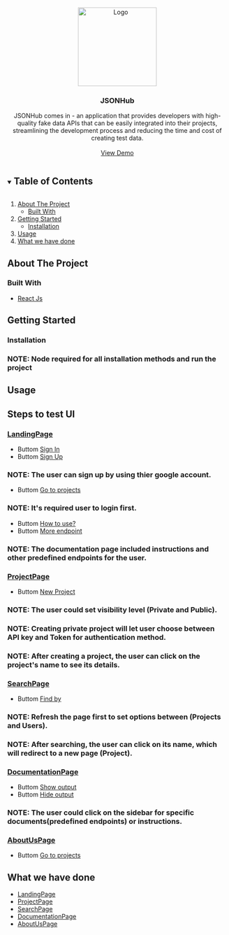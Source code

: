 <!-- # Getting Started with Create React App

This project was bootstrapped with [Create React App](https://github.com/facebook/create-react-app).

## Available Scripts

In the project directory, you can run:

### `npm start`

Runs the app in the development mode.\
Open [http://localhost:3000](http://localhost:3000) to view it in your browser.

The page will reload when you make changes.\
You may also see any lint errors in the console.

### `npm test`

Launches the test runner in the interactive watch mode.\
See the section about [running tests](https://facebook.github.io/create-react-app/docs/running-tests) for more information.

### `npm run build`

Builds the app for production to the `build` folder.\
It correctly bundles React in production mode and optimizes the build for the best performance.

The build is minified and the filenames include the hashes.\
Your app is ready to be deployed!

See the section about [deployment](https://facebook.github.io/create-react-app/docs/deployment) for more information.

### `npm run eject`

**Note: this is a one-way operation. Once you `eject`, you can't go back!**

If you aren't satisfied with the build tool and configuration choices, you can `eject` at any time. This command will remove the single build dependency from your project.

Instead, it will copy all the configuration files and the transitive dependencies (webpack, Babel, ESLint, etc) right into your project so you have full control over them. All of the commands except `eject` will still work, but they will point to the copied scripts so you can tweak them. At this point you're on your own.

You don't have to ever use `eject`. The curated feature set is suitable for small and middle deployments, and you shouldn't feel obligated to use this feature. However we understand that this tool wouldn't be useful if you couldn't customize it when you are ready for it.

## Learn More

You can learn more in the [Create React App documentation](https://facebook.github.io/create-react-app/docs/getting-started).

To learn React, check out the [React documentation](https://reactjs.org/).

### Code Splitting

This section has moved here: [https://facebook.github.io/create-react-app/docs/code-splitting](https://facebook.github.io/create-react-app/docs/code-splitting)

### Analyzing the Bundle Size

This section has moved here: [https://facebook.github.io/create-react-app/docs/analyzing-the-bundle-size](https://facebook.github.io/create-react-app/docs/analyzing-the-bundle-size)

### Making a Progressive Web App

This section has moved here: [https://facebook.github.io/create-react-app/docs/making-a-progressive-web-app](https://facebook.github.io/create-react-app/docs/making-a-progressive-web-app)

### Advanced Configuration

This section has moved here: [https://facebook.github.io/create-react-app/docs/advanced-configuration](https://facebook.github.io/create-react-app/docs/advanced-configuration)

### Deployment

This section has moved here: [https://facebook.github.io/create-react-app/docs/deployment](https://facebook.github.io/create-react-app/docs/deployment)

### `npm run build` fails to minify

This section has moved here: [https://facebook.github.io/create-react-app/docs/troubleshooting#npm-run-build-fails-to-minify](https://facebook.github.io/create-react-app/docs/troubleshooting#npm-run-build-fails-to-minify) -->


<!-- PROJECT LOGO -->
<br />
<p align="center">
  <a href="https://kshrdalumni.herokuapp.com/swagger-ui/index.html">
    <img src="https://kshrdalumni.herokuapp.com/images/lqfulgatq109nudqosmegdphoto_2022-05-29_21-15-40.jpg" alt="Logo" width="180" height="180">
  </a>
</p>
<h3 align="center">JSONHub</h3>

  <p align="center">
  JSONHub comes in - an application that provides developers with high-quality fake data APIs that can be easily integrated into their projects, streamlining the development process and reducing the time and cost of       creating test data. 
    <br />
    <br />
    <a href="https://kshrdalumni.herokuapp.com/swagger-ui/index.html">View Demo</a>
  </p>

<!-- TABLE OF CONTENTS -->
<details open="open">
  <summary><h2 style="display: inline-block">Table of Contents</h2></summary>
  <ol>
    <li>
      <a href="#about-the-project">About The Project</a>
      <ul>
        <li><a href="#built-with">Built With</a></li>
      </ul>
    </li>
    <li>
      <a href="#getting-started">Getting Started</a>
      <ul>
        <li><a href="#installation">Installation</a>
    </li>
      </ul>
    </li>
    <li><a href="#usage">Usage</a></li>
<li><a href="#what-we-have-done">What we have done</a></li>
  </ol>
</details>

<!-- ABOUT THE PROJECT -->

## About The Project

### Built With

- [React Js](https://react.dev)

<!-- GETTING STARTED -->

## Getting Started

### Installation
### NOTE: Node required for all installation methods and run the project

## Usage

## Steps to test UI

### [LandingPage](http://localhost:3000/)
- Buttom [Sign In](http://localhost:3000/login)
- Buttom [Sign Up](http://localhost:3000/register)
### NOTE: The user can sign up by using thier google account.

- Buttom [Go to projects](http://localhost:3000/manageProject)
### NOTE: It's required user to login first.

- Buttom [How to use?](http://localhost:3000/documentation)
- Buttom [More endpoint](http://localhost:3000/documentation)
### NOTE: The documentation page included instructions and other predefined endpoints for the user.

### [ProjectPage](http://localhost:3000/manageProject)
- Buttom [New Project](http://localhost:3000/createProject)
### NOTE: The user could set visibility level (Private and Public).
### NOTE: Creating private project will let user choose between API key and Token for authentication method.
### NOTE: After creating a project, the user can click on the project's name to see its details.

### [SearchPage](http://localhost:3000/search)
- Buttom [Find by](http://localhost:3000/search)
### NOTE: Refresh the page first to set options between (Projects and Users).
### NOTE: After searching, the user can click on its name, which will redirect to a new page (Project).

### [DocumentationPage](http://localhost:3000/documentation)
- Buttom [Show output](http://localhost:3000/documentation)
- Buttom [Hide output](http://localhost:3000/documentation)
### NOTE: The user could click on the sidebar for specific documents(predefined endpoints) or instructions.

### [AboutUsPage](http://localhost:3000/about)
- Buttom [Go to projects](http://localhost:3000/project)






## What we have done

- [LandingPage](http://localhost:3000/)
- [ProjectPage](http://localhost:3000/manageProject)
- [SearchPage](http://localhost:3000/search)
- [DocumentationPage](http://localhost:3000/documentation)
- [AboutUsPage](http://localhost:3000/about)






